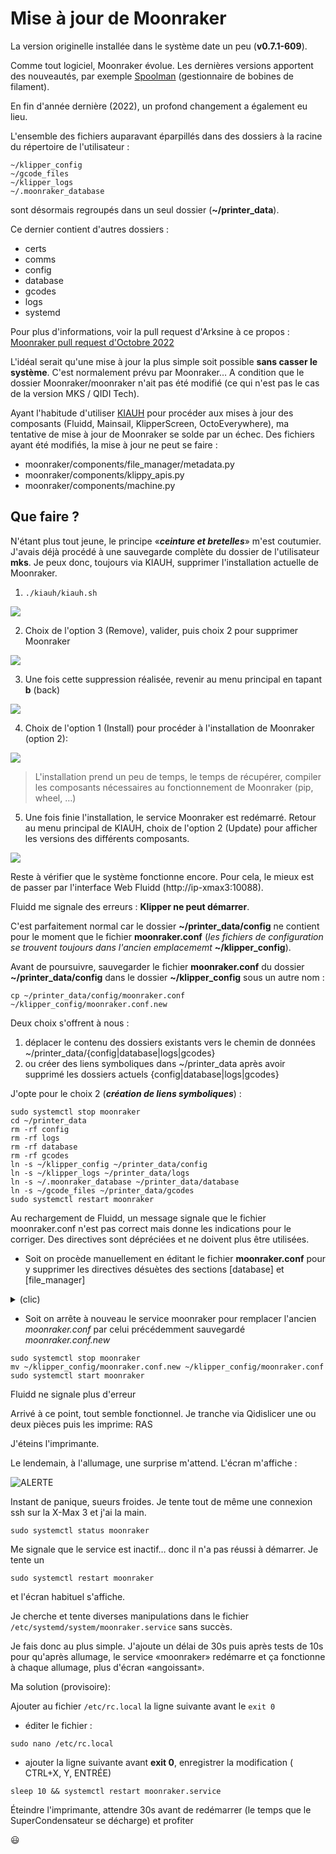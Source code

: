 # Mise à jour de Moonraker

La version originelle installée dans le système date un peu (**v0.7.1-609**). 

Comme tout logiciel, Moonraker évolue. Les dernières versions apportent des nouveautés, par exemple [Spoolman](https://github.com/Donkie/Spoolman) (gestionnaire de bobines de filament). 

En fin d'année dernière (2022), un profond changement a également eu lieu.

L'ensemble des fichiers auparavant éparpillés dans des dossiers à la racine du répertoire de l'utilisateur :
```
~/klipper_config
~/gcode_files
~/klipper_logs
~/.moonraker_database
```

sont désormais regroupés dans un seul dossier (**~/printer_data**).

Ce dernier contient d'autres dossiers :
- certs
- comms
- config
- database
- gcodes
- logs
- systemd

Pour plus d'informations, voir la pull request d'Arksine à ce propos : [Moonraker pull request d'Octobre 2022 ](https://github.com/Arksine/moonraker/pull/491)

L'idéal serait qu'une mise à jour la plus simple soit possible **sans casser le système**. C'est normalement prévu par Moonraker… A condition que le dossier Moonraker/moonraker n'ait pas été modifié (ce qui n'est pas le cas de la version MKS / QIDI Tech).

Ayant l'habitude d'utiliser [KIAUH](https://github.com/dw-0/kiauh) pour procéder aux mises à jour des composants (Fluidd, Mainsail, KlipperScreen, OctoEverywhere), ma tentative de mise à jour de Moonraker se solde par un échec. Des fichiers ayant été modifiés, la mise à jour ne peut se faire :
- moonraker/components/file_manager/metadata.py
- moonraker/components/klippy_apis.py
- moonraker/components/machine.py

## Que faire ?

N'étant plus tout jeune, le principe «***ceinture et bretelles***» m'est coutumier. J'avais déjà procédé à une sauvegarde complète du dossier de l'utilisateur **mks**. Je peux donc, toujours via KIAUH, supprimer l'installation actuelle de Moonraker.

1. `./kiauh/kiauh.sh`
   
![](../Images/kiauh-remove.jpg)

2. Choix de l'option 3 (Remove), valider, puis choix 2 pour supprimer Moonraker
   
![](../Images/kiauh-suppr-mrkr.jpg)

3. Une fois cette suppression réalisée, revenir au menu principal en tapant **b** (back)

![](../Images/kiauh-accueil.jpg)

4. Choix de l'option 1 (Install) pour procéder à l'installation de Moonraker (option 2):

![](../Images/kiauh-inst-mrkr.jpg)

> L'installation prend un peu de temps, le temps de récupérer, compiler les composants nécessaires au fonctionnement de Moonraker (pip, wheel, …)

5. Une fois finie l'installation, le service Moonraker est redémarré. Retour au menu principal de KIAUH, choix de l'option 2 (Update) pour afficher les versions des différents composants.

![](../Images/kiauh-moonraker-maj-0.8.0-240.jpg)

Reste à vérifier que le système fonctionne encore. Pour cela, le mieux est de passer par l'interface Web Fluidd (http://ip-xmax3:10088).

Fluidd me signale des erreurs : **Klipper ne peut démarrer**.

C'est parfaitement normal car le dossier **~/printer_data/config** ne contient pour le moment que le fichier **moonraker.conf** (*les fichiers de configuration se trouvent toujours dans l'ancien emplacememt* **~/klipper_config**).

Avant de poursuivre, sauvegarder le fichier **moonraker.conf** du dossier **~/printer_data/config** dans le dossier **~/klipper_config** sous un autre nom :
```
cp ~/printer_data/config/moonraker.conf ~/klipper_config/moonraker.conf.new
```

Deux choix s'offrent à nous :
1. déplacer le contenu des dossiers existants vers le chemin de données ~/printer_data/{config|database|logs|gcodes}
2. ou créer des liens symboliques dans ~/printer_data après avoir supprimé les dossiers actuels {config|database|logs|gcodes}

J'opte pour le choix 2 (***création de liens symboliques***) :

```
sudo systemctl stop moonraker
cd ~/printer_data
rm -rf config
rm -rf logs
rm -rf database
rm -rf gcodes
ln -s ~/klipper_config ~/printer_data/config
ln -s ~/klipper_logs ~/printer_data/logs
ln -s ~/.moonraker_database ~/printer_data/database
ln -s ~/gcode_files ~/printer_data/gcodes
sudo systemctl restart moonraker
```

Au rechargement de Fluidd, un message signale que le fichier moonraker.conf n'est pas correct mais donne les indications pour le corriger. Des directives sont dépréciées et ne doivent plus être utilisées.

- Soit on procède manuellement en éditant le fichier **moonraker.conf** pour y supprimer les directives désuètes des sections [database] et [file_manager]

<details><summary>(clic)</summary><p>

   Passer de 
```
[database]
database_path: /home/mks/.moonraker_database

[file_manager]
config_path: /home/mks/klipper_config
log_path: /home/mks/klipper_logs
enable_object_processing: True
```
à
```
[database]

[file_manager]
enable_object_processing: True
```
  
</details>

- Soit on arrête à nouveau le service moonraker pour remplacer l'ancien *moonraker.conf* par celui précédemment sauvegardé *moonraker.conf.new*

```
sudo systemctl stop moonraker
mv ~/klipper_config/moonraker.conf.new ~/klipper_config/moonraker.conf
sudo systemctl start moonraker
```

Fluidd ne signale plus d'erreur

Arrivé à ce point, tout semble fonctionnel. Je tranche via Qidislicer une ou deux pièces puis les imprime: RAS

J'éteins l'imprimante.

Le lendemain, à l'allumage, une surprise m'attend. L'écran m'affiche :

![ALERTE](../Images/system-start-nok.jpg)

Instant de panique, sueurs froides. Je tente tout de même une connexion ssh sur la X-Max 3 et j'ai la main.
```
sudo systemctl status moonraker
```
Me signale que le service est inactif… donc il n'a pas réussi à démarrer. Je tente un
```
sudo systemctl restart moonraker
```
et l'écran habituel s'affiche.

Je cherche et tente diverses manipulations dans le fichier `/etc/systemd/system/moonraker.service` sans succès.

Je fais donc au plus simple. J'ajoute un délai de 30s puis après tests de 10s pour qu'après allumage, le service «moonraker» redémarre et ça fonctionne à chaque allumage, plus d'écran «angoissant».

Ma solution (provisoire): 

Ajouter au fichier `/etc/rc.local` la ligne suivante avant le `exit 0`
- éditer le fichier :
```
sudo nano /etc/rc.local
```
- ajouter la ligne suivante avant **exit 0**, enregistrer la modification ( CTRL+X, Y, ENTRÉE)

```
sleep 10 && systemctl restart moonraker.service

```

Éteindre l'imprimante, attendre 30s avant de redémarrer (le temps que le SuperCondensateur se décharge) et profiter

:smiley:


